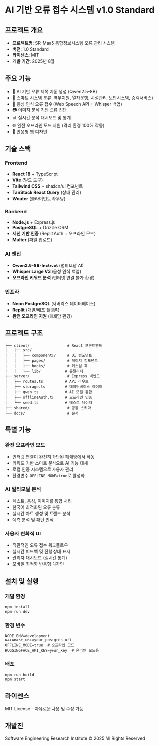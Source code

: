# AI 기반 오류 접수 시스템 v1.0 Standard

## 프로젝트 개요
- **프로젝트명**: SR-MaaS 통합정보시스템 오류 관리 시스템
- **버전**: 1.0 Standard
- **라이센스**: MIT
- **개발 기간**: 2025년 8월

## 주요 기능
- 🤖 AI 기반 오류 제목 자동 생성 (Qwen2.5-8B)
- 🎯 스마트 시스템 분류 (역무지원, 열차운행, 시설관리, 보안시스템, 승객서비스)
- 🎤 음성 인식 오류 접수 (Web Speech API + Whisper 백업)
- 📷 이미지 분석 기반 오류 진단
- 📊 실시간 분석 대시보드 및 통계
- 🌐 완전 오프라인 모드 지원 (격리 환경 100% 작동)
- 📱 반응형 웹 디자인

## 기술 스택

### Frontend
- **React 18** + TypeScript
- **Vite** (빌드 도구)
- **Tailwind CSS** + shadcn/ui 컴포넌트
- **TanStack React Query** (상태 관리)
- **Wouter** (클라이언트 라우팅)

### Backend
- **Node.js** + Express.js
- **PostgreSQL** + Drizzle ORM
- **세션 기반 인증** (Replit Auth + 오프라인 모드)
- **Multer** (파일 업로드)

### AI 엔진
- **Qwen2.5-8B-Instruct** (멀티모달 AI)
- **Whisper Large V3** (음성 인식 백업)
- **오프라인 키워드 분석** (인터넷 연결 불가 환경)

### 인프라
- **Neon PostgreSQL** (서버리스 데이터베이스)
- **Replit** (개발/배포 플랫폼)
- **완전 오프라인 지원** (폐쇄망 환경)

## 프로젝트 구조
```
├── client/                 # React 프론트엔드
│   ├── src/
│   │   ├── components/     # UI 컴포넌트
│   │   ├── pages/          # 페이지 컴포넌트
│   │   ├── hooks/          # 커스텀 훅
│   │   └── lib/           # 유틸리티
├── server/                 # Express 백엔드
│   ├── routes.ts          # API 라우트
│   ├── storage.ts         # 데이터베이스 레이어
│   ├── qwen.ts            # AI 모델 통합
│   ├── offlineAuth.ts     # 오프라인 인증
│   └── seed.ts            # 테스트 데이터
├── shared/                 # 공통 스키마
└── docs/                   # 문서
```

## 특별 기능

### 완전 오프라인 모드
- 인터넷 연결이 완전히 차단된 폐쇄망에서 작동
- 키워드 기반 스마트 분석으로 AI 기능 대체
- 로컬 인증 시스템으로 사용자 관리
- 환경변수 `OFFLINE_MODE=true`로 활성화

### AI 멀티모달 분석
- 텍스트, 음성, 이미지를 통합 처리
- 한국어 최적화된 오류 분류
- 실시간 차트 생성 및 트렌드 분석
- 예측 분석 및 패턴 인식

### 사용자 친화적 UI
- 직관적인 오류 접수 워크플로우
- 실시간 피드백 및 진행 상태 표시
- 관리자 대시보드 (실시간 통계)
- 모바일 최적화 반응형 디자인

## 설치 및 실행

### 개발 환경
```bash
npm install
npm run dev
```

### 환경 변수
```env
NODE_ENV=development
DATABASE_URL=your_postgres_url
OFFLINE_MODE=true  # 오프라인 모드
HUGGINGFACE_API_KEY=your_key  # 온라인 모드용
```

### 배포
```bash
npm run build
npm start
```

## 라이센스
MIT License - 자유로운 사용 및 수정 가능

## 개발진
Software Engineering Research Institute
© 2025 All Rights Reserved
